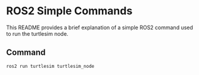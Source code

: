 # ROS2 Simple Commands

This README provides a brief explanation of a simple ROS2 command used to run the turtlesim node.

## Command
```bash
ros2 run turtlesim turtlesim_node
```